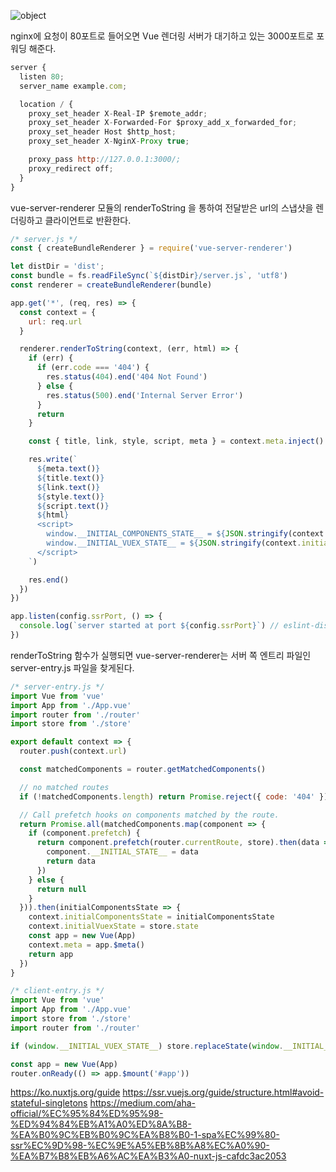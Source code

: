



![object](/images/develop/ssr.png "object")


nginx에 요청이 80포트로 들어오면 Vue 렌더링 서버가 대기하고 있는 3000포트로 포워딩 해준다.
```javascript
server {
  listen 80;
  server_name example.com;

  location / {
    proxy_set_header X-Real-IP $remote_addr;
    proxy_set_header X-Forwarded-For $proxy_add_x_forwarded_for;
    proxy_set_header Host $http_host;
    proxy_set_header X-NginX-Proxy true;

    proxy_pass http://127.0.0.1:3000/;
    proxy_redirect off;
  }
}
```

vue-server-renderer 모듈의 renderToString 을 통하여 전달받은 url의 스냅샷을 렌더링하고 클라이언트로 반환한다. 
```javascript
/* server.js */
const { createBundleRenderer } = require('vue-server-renderer')

let distDir = 'dist';
const bundle = fs.readFileSync(`${distDir}/server.js`, 'utf8')
const renderer = createBundleRenderer(bundle)

app.get('*', (req, res) => {
  const context = {
    url: req.url
  }

  renderer.renderToString(context, (err, html) => {
    if (err) {
      if (err.code === '404') {
        res.status(404).end('404 Not Found')
      } else {
        res.status(500).end('Internal Server Error')
      }
      return
    }

    const { title, link, style, script, meta } = context.meta.inject()

    res.write(`
      ${meta.text()}
      ${title.text()}
      ${link.text()}
      ${style.text()}
      ${script.text()}
      ${html}
      <script>
        window.__INITIAL_COMPONENTS_STATE__ = ${JSON.stringify(context.initialComponentsState)}
        window.__INITIAL_VUEX_STATE__ = ${JSON.stringify(context.initialVuexState)}
      </script>
    `)

    res.end()
  })
})

app.listen(config.ssrPort, () => {
  console.log(`server started at port ${config.ssrPort}`) // eslint-disable-line
})
```

renderToString 함수가 실행되면 vue-server-renderer는 서버 쪽 엔트리 파일인 server-entry.js 파일을 찾게된다.
```javascript
/* server-entry.js */
import Vue from 'vue'
import App from './App.vue'
import router from './router'
import store from './store'

export default context => {
  router.push(context.url)

  const matchedComponents = router.getMatchedComponents()

  // no matched routes
  if (!matchedComponents.length) return Promise.reject({ code: '404' })

  // Call prefetch hooks on components matched by the route.
  return Promise.all(matchedComponents.map(component => {
    if (component.prefetch) {
      return component.prefetch(router.currentRoute, store).then(data => {
        component.__INITIAL_STATE__ = data
        return data
      })
    } else {
      return null
    }
  })).then(initialComponentsState => {
    context.initialComponentsState = initialComponentsState
    context.initialVuexState = store.state
    const app = new Vue(App)
    context.meta = app.$meta()
    return app
  })
}
```



```javascript
/* client-entry.js */
import Vue from 'vue'
import App from './App.vue'
import store from './store'
import router from './router'

if (window.__INITIAL_VUEX_STATE__) store.replaceState(window.__INITIAL_VUEX_STATE__)

const app = new Vue(App)
router.onReady(() => app.$mount('#app'))
```


https://ko.nuxtjs.org/guide
https://ssr.vuejs.org/guide/structure.html#avoid-stateful-singletons
https://medium.com/aha-official/%EC%95%84%ED%95%98-%ED%94%84%EB%A1%A0%ED%8A%B8-%EA%B0%9C%EB%B0%9C%EA%B8%B0-1-spa%EC%99%80-ssr%EC%9D%98-%EC%9E%A5%EB%8B%A8%EC%A0%90-%EA%B7%B8%EB%A6%AC%EA%B3%A0-nuxt-js-cafdc3ac2053

